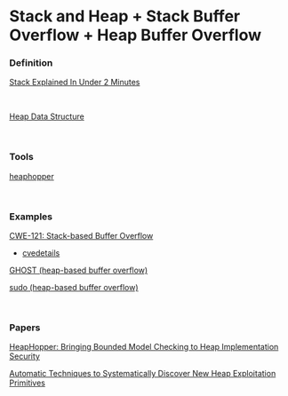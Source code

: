 # Stack and Heap + Stack Buffer Overflow + Heap Buffer Overflow
### **Definition**
[Stack Explained In Under 2 Minutes](https://www.youtube.com/watch?v=CgFVgp_VCN8)

<br>

[Heap Data Structure](https://www.geeksforgeeks.org/heap-data-structure/)

<br>

### **Tools**
[heaphopper](https://github.com/angr/heaphopper)

<br>

### **Examples**
[CWE-121: Stack-based Buffer Overflow](https://cwe.mitre.org/data/definitions/121.html)
- [cvedetails](https://www.cvedetails.com/cwe-details/121/Stack-based-Buffer-Overflow.html)

[GHOST (heap-based buffer overflow)](https://cve.mitre.org/cgi-bin/cvename.cgi?name=CVE-2015-0235)

[sudo (heap-based buffer overflow)](https://cve.mitre.org/cgi-bin/cvename.cgi?name=CVE-2021-3156)

<br>

### **Papers**
[HeapHopper: Bringing Bounded Model Checking to Heap Implementation Security](https://www.usenix.org/system/files/conference/usenixsecurity18/sec18-eckert.pdf)

[Automatic Techniques to Systematically Discover New Heap Exploitation Primitives](https://www.usenix.org/system/files/sec20fall_yun_prepub.pdf)
